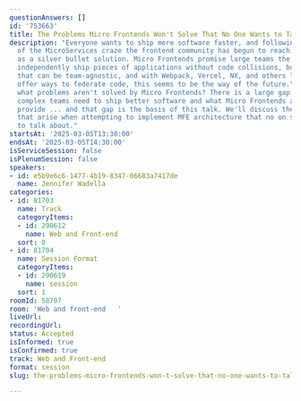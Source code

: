 ```yaml
---
questionAnswers: []
id: '753663'
title: The Problems Micro Frontends Won't Solve That No One Wants to Talk About
description: "Everyone wants to ship more software faster, and following the lead
  of the MicroServices craze the frontend community has begun to reach for Micro Frontends
  as a silver bullet solution. Micro Frontends promise large teams the ability to
  independently ship pieces of applications without code collisions, bug creation,
  that can be team-agnostic, and with Webpack, Vercel, NX, and others leaning in to
  offer ways to federate code, this seems to be the way of the future.\r\n\r\nBut
  what problems aren't solved by Micro Frontends? There is a large gap in what large
  complex teams need to ship better software and what Micro Frontends are able to
  provide ... and that gap is the basis of this talk. We'll discuss the consequences
  that arise when attempting to implement MFE architecture that no on seems to want
  to talk about."
startsAt: '2025-03-05T13:30:00'
endsAt: '2025-03-05T14:30:00'
isServiceSession: false
isPlenumSession: false
speakers:
- id: e5b9e6c6-1477-4b19-8347-06683a7417de
  name: Jennifer Wadella
categories:
- id: 81703
  name: Track
  categoryItems:
  - id: 290612
    name: Web and Front-end
  sort: 0
- id: 81704
  name: Session Format
  categoryItems:
  - id: 290619
    name: session
  sort: 1
roomId: 58707
room: 'Web and front-end   '
liveUrl:
recordingUrl:
status: Accepted
isInformed: true
isConfirmed: true
track: Web and Front-end
format: session
slug: the-problems-micro-frontends-won-t-solve-that-no-one-wants-to-talk-about

---
```

